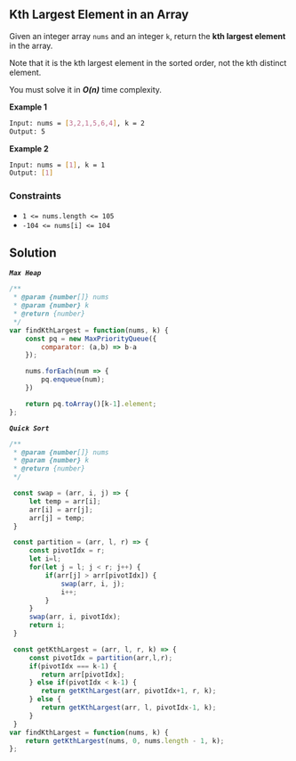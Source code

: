 
##   Kth Largest Element in an Array

Given an integer array ```nums``` and an integer ```k```, return the **kth largest element** in the array.

Note that it is the kth largest element in the sorted order, not the kth distinct element.

You must solve it in ***O(n)*** time complexity.

**Example 1**
```bash
Input: nums = [3,2,1,5,6,4], k = 2
Output: 5
```

**Example 2**
```bash
Input: nums = [1], k = 1
Output: [1]
```

### Constraints

- ```1 <= nums.length <= 105```
- ```-104 <= nums[i] <= 104```

## Solution

***``` Max Heap ```***
```javascript
/**
 * @param {number[]} nums
 * @param {number} k
 * @return {number}
 */
var findKthLargest = function(nums, k) {
    const pq = new MaxPriorityQueue({
        comparator: (a,b) => b-a
    });

    nums.forEach(num => {
        pq.enqueue(num);
    })

    return pq.toArray()[k-1].element;
};
```

***``` Quick Sort ```***
```javascript
/**
 * @param {number[]} nums
 * @param {number} k
 * @return {number}
 */

 const swap = (arr, i, j) => {
     let temp = arr[i];
     arr[i] = arr[j];
     arr[j] = temp;
 }

 const partition = (arr, l, r) => {
     const pivotIdx = r;
     let i=l;
     for(let j = l; j < r; j++) {
         if(arr[j] > arr[pivotIdx]) {
             swap(arr, i, j);
             i++;
         }
     }
     swap(arr, i, pivotIdx);
     return i;
 }

 const getKthLargest = (arr, l, r, k) => {
     const pivotIdx = partition(arr,l,r);
     if(pivotIdx === k-1) {
        return arr[pivotIdx];
     } else if(pivotIdx < k-1) {
        return getKthLargest(arr, pivotIdx+1, r, k);
     } else {
        return getKthLargest(arr, l, pivotIdx-1, k);
     }
 }
var findKthLargest = function(nums, k) {
    return getKthLargest(nums, 0, nums.length - 1, k);
};
```
